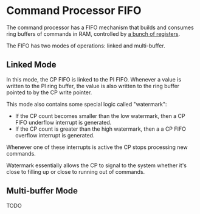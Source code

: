 # Command Processor FIFO

The command processor has a FIFO mechanism that builds and consumes ring buffers of commands in RAM,
controlled by [a bunch of registers](../command-processor.md#registers).

The FIFO has two modes of operations: linked and multi-buffer.

## Linked Mode

In this mode, the CP FIFO is linked to the PI FIFO. Whenever a value is written to the PI ring buffer,
the value is also written to the ring buffer pointed to by the CP write pointer.

This mode also contains some special logic called "watermark":

- If the CP count becomes smaller than the low watermark, then a CP FIFO underflow interrupt is generated.
- If the CP count is greater than the high watermark, then a a CP FIFO overflow interrupt is generated.

Whenever one of these interrupts is active the CP stops processing new commands.

Watermark essentially allows the CP to signal to the system whether it's close to filling up or
close to running out of commands.

## Multi-buffer Mode

TODO
